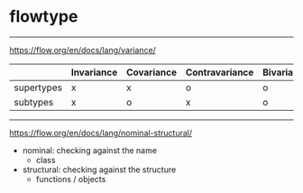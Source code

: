 # flowtype

---

https://flow.org/en/docs/lang/variance/

|            | Invariance | Covariance | Contravariance | Bivariance |
|------------|------------|------------|----------------|------------|
| supertypes | x          | x          | o              | o          |
| subtypes   | x          | o          | x              | o          |

---

https://flow.org/en/docs/lang/nominal-structural/

- nominal: checking against the name
    - class
- structural: checking against the structure
    - functions / objects
